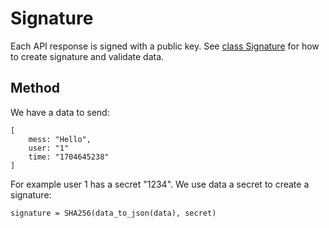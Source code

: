 # Signature

Each API response is signed with a public key. See [class Signature](../../app/api/app/utils/Signature.php) for how to create signature and validate data.

## Method

We have a data to send:

```
[
    mess: "Hello",
    user: "1"
    time: "1704645238"
]
```

For example user 1 has a secret "1234". We use data a secret to create a signature:

```
signature = SHA256(data_to_json(data), secret)
```
